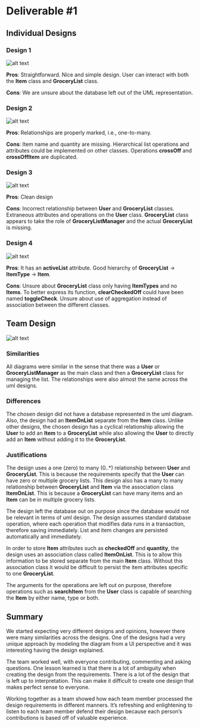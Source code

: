 # Deliverable #1

## Individual Designs
### Design 1
![alt text](Images/btecu3.png "btecu3")

**Pros**: Straightforward. Nice and simple design. User can interact with both the **Item** class and **GroceryList** class. 

**Cons**: We are unsure about the database left out of the UML representation.


### Design 2
![alt text](Images/estenger3.png "estenger3")

**Pros**:
Relationships are properly marked, i.e., one-to-many.

**Cons**:
Item name and quantity are missing.
Hierarchical list operations and attributes could be implemented on other classes.
Operations **crossOff** and **crossOffItem** are duplicated.

### Design 3
![alt text](Images/pbhatta3.png "pbhatta3")

**Pros**:
Clean design

**Cons**:
Incorrect relationship between **User** and **GroceryList** classes.
Extraneous attributes and operations on the **User** class.
**GroceryList** class appears to take the role of **GroceryListManager** and the actual **GroceryList** is missing.


### Design 4
![alt text](Images/sjiang3.png "sjiang3")

**Pros**:
It has an **activeList** attribute.
Good hierarchy of **GroceryList** -> **ItemType** -> **Item**.

**Cons**:
Unsure about **GroceryList** class only having **ItemTypes** and no **Items**.
To better express its function, **clearCheckedOff** could have been named **toggleCheck**.
Unsure about use of aggregation instead of association between the different classes.


## Team Design
![alt text](Images/design-team.png "Team")

### Similarities
All diagrams were similar in the sense that there was a **User** or **GroceryListManager** as the main class and then a **GroceryList** class for managing the list.
The relationships were also almost the same across the uml designs.

### Differences
The chosen design did not have a database represented in the uml diagram. Also, the design had an **ItemOnList** separate from the **Item** class. 
Unlike other designs, the chosen design has a cyclical relationship allowing the **User** to add an **Item** to a **GroceryList** while also allowing the **User** to directly add an **Item** without adding it to the **GroceryList**.

### Justifications
The design uses a one (zero) to many (0..\*) relationship between **User** and **GroceryList**. This is because the requirements specify that the **User** can have zero or multiple grocery lists. This design also has a many to many relationship between **GroceryList** and **Item** via the association class **ItemOnList**. This is because a **GroceryList** can have many items and an **Item** can be in multiple grocery lists.

The design left the database out on purpose since the database would not be relevant in terms of uml design. The design assumes standard database operation, where each operation that modifies data runs in a transaction, therefore saving immediately.
List and item changes are persisted automatically and immediately.

In order to store **Item** attributes such as **checkedOff** and **quantity**, the design uses an association class called **ItemOnList**. This is to allow this information to be stored separate from the main **Item** class. Without this association class it would be difficult to persist the item attributes specific to one **GroceryList**. 

The arguments for the operations are left out on purpose, therefore operations such as **searchItem** from the **User** class is capable of searching the **Item** by either name, type or both.


## Summary
We started expecting very different designs and opinions, however there were many similarities across the designs. One of the designs had a very unique approach by modeling the diagram from a UI perspective and it was interesting having the design explained.

The team worked well, with everyone contributing, commenting and asking questions. One lesson learned is that there is a lot of ambiguity when creating the design from the requirements. There is a lot of the design that is left up to interpretation. This can make it difficult to create one design that makes perfect sense to everyone.

Working together as a team showed how each team member processed the design requirements in different manners. It’s refreshing and enlightening to listen to each team member defend their design because each person’s contributions is based off of valuable experience.

